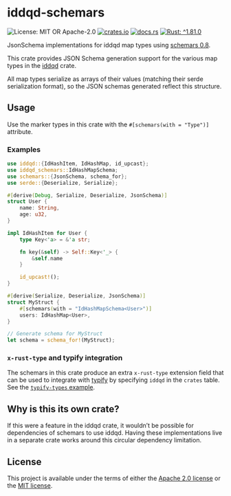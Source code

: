 <!-- cargo-sync-rdme title [[ -->
# iddqd-schemars
<!-- cargo-sync-rdme ]] -->
<!-- cargo-sync-rdme badge [[ -->
![License: MIT OR Apache-2.0](https://img.shields.io/crates/l/iddqd-schemars.svg?)
[![crates.io](https://img.shields.io/crates/v/iddqd-schemars.svg?logo=rust)](https://crates.io/crates/iddqd-schemars)
[![docs.rs](https://img.shields.io/docsrs/iddqd-schemars.svg?logo=docs.rs)](https://docs.rs/iddqd-schemars)
[![Rust: ^1.81.0](https://img.shields.io/badge/rust-^1.81.0-93450a.svg?logo=rust)](https://doc.rust-lang.org/cargo/reference/manifest.html#the-rust-version-field)
<!-- cargo-sync-rdme ]] -->
<!-- cargo-sync-rdme rustdoc [[ -->
JsonSchema implementations for iddqd map types using [schemars
0.8](https://docs.rs/schemars/0.8.22/schemars/index.html).

This crate provides JSON Schema generation support for the various map types
in the [iddqd](https://crates.io/crates/iddqd) crate.

All map types serialize as arrays of their values (matching their serde
serialization format), so the JSON schemas generated reflect this structure.

## Usage

Use the marker types in this crate with the `#[schemars(with = "Type")]`
attribute.

### Examples

````rust
use iddqd::{IdHashItem, IdHashMap, id_upcast};
use iddqd_schemars::IdHashMapSchema;
use schemars::{JsonSchema, schema_for};
use serde::{Deserialize, Serialize};

#[derive(Debug, Serialize, Deserialize, JsonSchema)]
struct User {
    name: String,
    age: u32,
}

impl IdHashItem for User {
    type Key<'a> = &'a str;

    fn key(&self) -> Self::Key<'_> {
        &self.name
    }

    id_upcast!();
}

#[derive(Serialize, Deserialize, JsonSchema)]
struct MyStruct {
    #[schemars(with = "IdHashMapSchema<User>")]
    users: IdHashMap<User>,
}

// Generate schema for MyStruct
let schema = schema_for!(MyStruct);
````

### `x-rust-type` and typify integration

The schemars in this crate produce an extra `x-rust-type` extension field
that can be used to integrate with [typify] by specifying `iddqd` in the
`crates` table. See the [`typify-types` example].

## Why is this its own crate?

If this were a feature in the iddqd crate, it wouldn’t be possible for
dependencies of schemars to use iddqd. Having these implementations live in
a separate crate works around this circular dependency limitation.

[typify]: https://crates.io/crates/typify
[`typify-types` example]: https://github.com/oxidecomputer/iddqd/blob/main/crates/iddqd-schemars/examples/typify-types.rs
<!-- cargo-sync-rdme ]] -->

## License

This project is available under the terms of either the [Apache 2.0 license](LICENSE-APACHE) or the [MIT
license](LICENSE-MIT).
